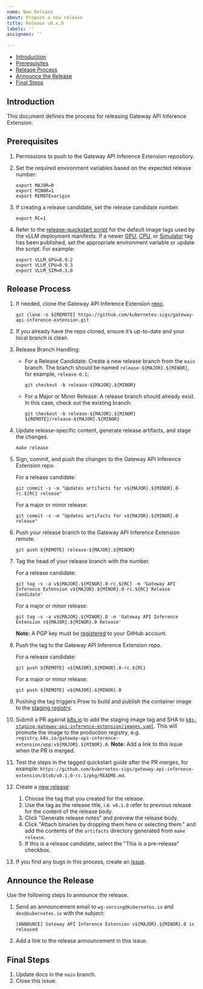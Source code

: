 ```yaml
---
name: New Release
about: Propose a new release
title: Release v0.x.0
labels: ''
assignees: ''

---
```


- [Introduction](#introduction)
- [Prerequisites](#prerequisites)
- [Release Process](#release-process)
- [Announce the Release](#announce-the-release)
- [Final Steps](#final-steps)

## Introduction

This document defines the process for releasing Gateway API Inference Extension.

## Prerequisites

1. Permissions to push to the Gateway API Inference Extension repository.

2. Set the required environment variables based on the expected release number:

   ```shell
   export MAJOR=0
   export MINOR=1
   export REMOTE=origin
   ```

3. If creating a release candidate, set the release candidate number.

   ```shell
   export RC=1
   ```

4. Refer to the [release-quickstart script][release-quickstart] for the default image tags used
   by the vLLM deployment manifests. If a newer [GPU][vllm-gpu-tag], [CPU][vllm-cpu-tag], or [Simulator][vllm-sim-tag]
   tag has been published, set the appropriate environment variable or update the script. For example:

   ```shell
   export VLLM_GPU=0.9.2
   export VLLM_CPU=0.9.3
   export VLLM_SIM=0.3.0
   ```

## Release Process

1. If needed, clone the Gateway API Inference Extension [repo][repo].

   ```shell
   git clone -o ${REMOTE} https://github.com/kubernetes-sigs/gateway-api-inference-extension.git
   ```

2. If you already have the repo cloned, ensure it’s up-to-date and your local branch is clean.

3. Release Branch Handling:
   - For a Release Candidate:
     Create a new release branch from the `main` branch. The branch should be named `release-${MAJOR}.${MINOR}`, for example, `release-0.1`:

     ```shell
     git checkout -b release-${MAJOR}.${MINOR}
     ```

   - For a Major or Minor Release:
     A release branch should already exist. In this case, check out the existing branch:

     ```shell
     git checkout -b release-${MAJOR}.${MINOR} ${REMOTE}/release-${MAJOR}.${MINOR}
     ```

4. Update release-specific content, generate release artifacts, and stage the changes.

   ```shell
   make release
   ```

5. Sign, commit, and push the changes to the Gateway API Inference Extension repo.

   For a release candidate:

    ```shell
    git commit -s -m "Updates artifacts for v${MAJOR}.${MINOR}.0-rc.${RC} release"
    ```

   For a major or minor release:

    ```shell
    git commit -s -m "Updates artifacts for v${MAJOR}.${MINOR}.0 release"
    ```

6. Push your release branch to the Gateway API Inference Extension remote.

    ```shell
    git push ${REMOTE} release-${MAJOR}.${MINOR}
    ```

7. Tag the head of your release branch with the number.

   For a release candidate:

    ```shell
    git tag -s -a v${MAJOR}.${MINOR}.0-rc.${RC} -m 'Gateway API Inference Extension v${MAJOR}.${MINOR}.0-rc.${RC} Release Candidate'
    ```

   For a major or minor release:

    ```shell
    git tag -s -a v${MAJOR}.${MINOR}.0 -m 'Gateway API Inference Extension v${MAJOR}.${MINOR}.0 Release'
    ```

   **Note:** A PGP key must be [registered] to your GitHub account.

8. Push the tag to the Gateway API Inference Extension repo.

   For a release candidate:

    ```shell
    git push ${REMOTE} v${MAJOR}.${MINOR}.0-rc.${RC}
    ```

   For a major or minor release:

    ```shell
    git push ${REMOTE} v${MAJOR}.${MINOR}.0
    ```

9. Pushing the tag triggers Prow to build and publish the container image to the [staging registry][].
10. Submit a PR against [k8s.io][] to add the staging image tag and SHA to [`k8s-staging-gateway-api-inference-extension/images.yaml`][yaml]. This will
    promote the image to the production registry, e.g. `registry.k8s.io/gateway-api-inference-extension/epp:v${MAJOR}.${MINOR}.0`.
    **Note:** Add a link to this issue when the PR is merged.
11. Test the steps in the tagged quickstart guide after the PR merges, for example: `https://github.com/kubernetes-sigs/gateway-api-inference-extension/blob/v0.1.0-rc.1/pkg/README.md`.
12. Create a [new release][]:
    1. Choose the tag that you created for the release.
    2. Use the tag as the release title, i.e. `v0.1.0` refer to previous release for the content of the release body.
    3. Click "Generate release notes" and preview the release body.
    4. Click "Attach binaries by dropping them here or selecting them." and add the contents of the `artifacts` directory generated from `make release`.
    5. If this is a release candidate, select the "This is a pre-release" checkbox.
13. If you find any bugs in this process, create an [issue][].

## Announce the Release

Use the following steps to announce the release.

1. Send an announcement email to `wg-serving@kubernetes.io` and `dev@kubernetes.io` with the subject:

   ```shell
   [ANNOUNCE] Gateway API Inference Extension v${MAJOR}.${MINOR}.0 is released
   ```

2. Add a link to the release announcement in this issue. <!-- link to an example email once we have one -->

## Final Steps

1. Update docs in the `main` branch. <!-- link to example PR once we have one -->
2. Close this issue.

[repo]: https://github.com/kubernetes-sigs/gateway-api-inference-extension
[staging registry]: https://console.cloud.google.com/artifacts/docker/k8s-staging-images/us-central1/gateway-api-inference-extension/epp
[new release]: https://github.com/kubernetes-sigs/gateway-api-inference-extension/releases/new
[registered]: https://docs.github.com/en/authentication/managing-commit-signature-verification/checking-for-existing-gpg-keys
[k8s.io]: https://github.com/kubernetes/k8s.io
[yaml]: https://github.com/kubernetes/k8s.io/blob/main/registry.k8s.io/images/k8s-staging-gateway-api-inference-extension/images.yaml
[issue]: https://github.com/kubernetes-sigs/gateway-api-inference-extension/issues/new/choose
[vllm-gpu-tag]: https://hub.docker.com/r/vllm/vllm-openai/tags
[vllm-cpu-tag]: https://gallery.ecr.aws/q9t5s3a7/vllm-cpu-release-repo
[vllm-sim-tag]: https://github.com/llm-d/llm-d-inference-sim/pkgs/container/llm-d-inference-sim
[release-quickstart]: https://github.com/kubernetes-sigs/gateway-api-inference-extension/blob/main/hack/release-quickstart.sh
